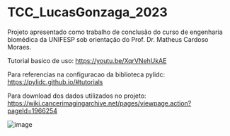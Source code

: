 # TCC_LucasGonzaga_2023
Projeto apresentado como trabalho de conclusão do curso de engenharia biomédica da UNIFESP sob orientação do Prof. Dr. Matheus Cardoso Moraes.

Tutorial basico de uso: https://youtu.be/XqrVNehUkAE

Para referencias na configuracao da biblioteca pylidc: https://pylidc.github.io/#tutorials

Para download dos dados utilizados no projeto: https://wiki.cancerimagingarchive.net/pages/viewpage.action?pageId=1966254

![image](https://github.com/lucasgonzaga1070/TCC_LucasGonzaga_2023/assets/64205786/f2b77f8e-98cc-4698-97df-e88ec828b54b)

